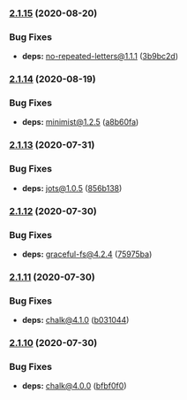 ### [2.1.15](https://github.com/KenanY/jotto/compare/2.1.14...2.1.15) (2020-08-20)


### Bug Fixes

* **deps:** no-repeated-letters@1.1.1 ([3b9bc2d](https://github.com/KenanY/jotto/commit/3b9bc2d568c2b11a949bbf8601aa536137649cae))

### [2.1.14](https://github.com/KenanY/jotto/compare/2.1.13...2.1.14) (2020-08-19)


### Bug Fixes

* **deps:** minimist@1.2.5 ([a8b60fa](https://github.com/KenanY/jotto/commit/a8b60fa5f890420f594ccff28c84dacf2e12afeb))

### [2.1.13](https://github.com/KenanY/jotto/compare/2.1.12...2.1.13) (2020-07-31)


### Bug Fixes

* **deps:** jots@1.0.5 ([856b138](https://github.com/KenanY/jotto/commit/856b138d9ec4e900363584c1321c61691afa4b7f))

### [2.1.12](https://github.com/KenanY/jotto/compare/2.1.11...2.1.12) (2020-07-30)


### Bug Fixes

* **deps:** graceful-fs@4.2.4 ([75975ba](https://github.com/KenanY/jotto/commit/75975ba960063347cc58483193e2e212e949d0d2))

### [2.1.11](https://github.com/KenanY/jotto/compare/2.1.10...2.1.11) (2020-07-30)


### Bug Fixes

* **deps:** chalk@4.1.0 ([b031044](https://github.com/KenanY/jotto/commit/b0310446d60d2d1564ac2541755d5bc145543a4c))

### [2.1.10](https://github.com/KenanY/jotto/compare/2.1.9...2.1.10) (2020-07-30)


### Bug Fixes

* **deps:** chalk@4.0.0 ([bfbf0f0](https://github.com/KenanY/jotto/commit/bfbf0f035e2a2930b5277a2bba530f58cbb378d3))
